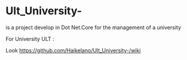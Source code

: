 # Ult_University-
is a project develop in Dot Net.Core for the management of a university

For University ULT :

Look https://github.com/Haikelano/Ult_University-/wiki
